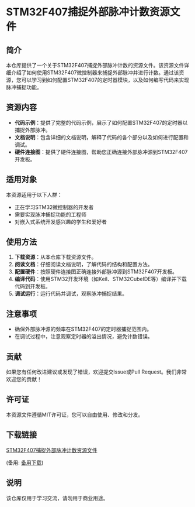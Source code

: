 # STM32F407捕捉外部脉冲计数资源文件

## 简介
本仓库提供了一个关于STM32F407捕捉外部脉冲计数的资源文件。该资源文件详细介绍了如何使用STM32F407微控制器来捕捉外部脉冲并进行计数。通过该资源，您可以学习到如何配置STM32F407的定时器模块，以及如何编写代码来实现脉冲捕捉功能。

## 资源内容
- **代码示例**：提供了完整的代码示例，展示了如何配置STM32F407的定时器以捕捉外部脉冲。
- **文档说明**：包含详细的文档说明，解释了代码的各个部分以及如何进行配置和调试。
- **硬件连接图**：提供了硬件连接图，帮助您正确连接外部脉冲源到STM32F407开发板。

## 适用对象
本资源适用于以下人群：
- 正在学习STM32微控制器的开发者
- 需要实现脉冲捕捉功能的工程师
- 对嵌入式系统开发感兴趣的学生和爱好者

## 使用方法
1. **下载资源**：从本仓库下载资源文件。
2. **阅读文档**：仔细阅读文档说明，了解代码的结构和配置方法。
3. **配置硬件**：按照硬件连接图正确连接外部脉冲源到STM32F407开发板。
4. **编译代码**：使用STM32开发环境（如Keil、STM32CubeIDE等）编译并下载代码到开发板。
5. **调试运行**：运行代码并调试，观察脉冲捕捉结果。

## 注意事项
- 确保外部脉冲源的频率在STM32F407的定时器捕捉范围内。
- 在调试过程中，注意观察定时器的溢出情况，避免计数错误。

## 贡献
如果您有任何改进建议或发现了错误，欢迎提交Issue或Pull Request。我们非常欢迎您的贡献！

## 许可证
本资源文件遵循MIT许可证，您可以自由使用、修改和分发。

## 下载链接
[STM32F407捕捉外部脉冲计数资源文件](https://pan.quark.cn/s/b308db0477d5) 

(备用: [备用下载](https://pan.baidu.com/s/10LFt0yTFPU2Pp_GlnluHtw?pwd=1234))

## 说明

该仓库仅用于学习交流，请勿用于商业用途。
